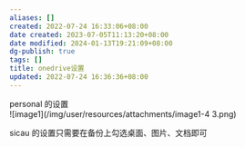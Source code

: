 ```yaml
---
aliases: []
created: 2022-07-24 16:33:06+08:00
date created: 2023-07-05T11:13:20+08:00
date modified: 2024-01-13T19:21:09+08:00
dg-publish: true
tags: []
title: onedrive设置
updated: 2022-07-24 16:36:36+08:00
---
```


personal 的设置  
![image1](/img/user/resources/attachments/image1-4 3.png)

sicau 的设置只需要在备份上勾选桌面、图片、文档即可